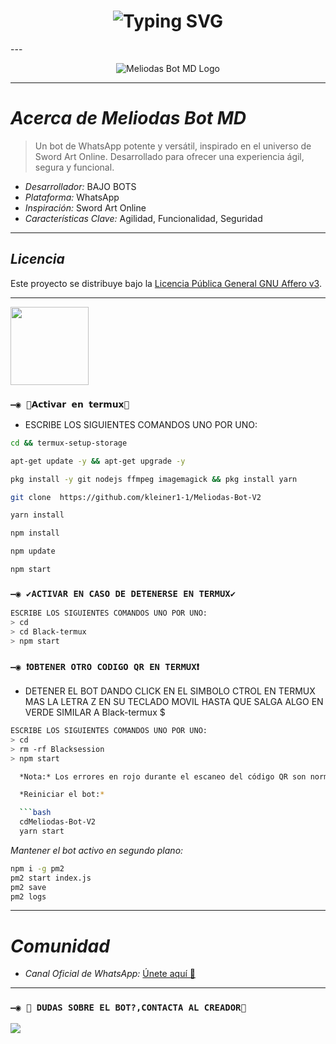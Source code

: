 <h1 align="center">
  <img src="https://readme-typing-svg.herokuapp.com?font=Fira+Code&size=40&pause=500&color=00F7FF&center=true&vCenter=true&width=500&lines=+¡HOLA+SOY+Meliodas-BOT!+" alt="Typing SVG">
</h1>
---

<p align="center">
  <img src="https://qu.ax/pjKoG.jpg" alt="Meliodas Bot MD Logo">
</p>

---

# *Acerca de Meliodas Bot MD*

> Un bot de WhatsApp potente y versátil, inspirado en el universo de Sword Art Online. Desarrollado para ofrecer una experiencia ágil, segura y funcional.

*   *Desarrollador:* BAJO BOTS 
*   *Plataforma:* WhatsApp
*   *Inspiración:* Sword Art Online
*   *Características Clave:* Agilidad, Funcionalidad, Seguridad

---

## *Licencia*

Este proyecto se distribuye bajo la [Licencia Pública General GNU Affero v3](./LICENSE).

---

<a
href="https://www.mediafire.com/file/3hsvi3xkpq3a64o/termux_118.a"><img src="https://qu.ax/finc.jpg" height="125px"></a>



### `—◉ 📍𝗔𝗰𝘁𝗶𝘃𝗮𝗿 𝗲𝗻 𝘁𝗲𝗿𝗺𝘂𝘅📍` 
- ESCRIBE LOS SIGUIENTES COMANDOS UNO POR UNO:
```bash
cd && termux-setup-storage
```

```bash
apt-get update -y && apt-get upgrade -y
```

```bash
pkg install -y git nodejs ffmpeg imagemagick && pkg install yarn 
```

```bash
git clone  https://github.com/kleiner1-1/Meliodas-Bot-V2
```

```bash
yarn install
```

```bash
npm install
```

```bash
npm update
```

```bash
npm start
```

### `—◉ ✔️ACTIVAR EN CASO DE DETENERSE EN TERMUX✔️`
```bash
ESCRIBE LOS SIGUIENTES COMANDOS UNO POR UNO:
> cd 
> cd Black-termux
> npm start
```

### `—◉ ❗OBTENER OTRO CODIGO QR EN TERMUX❗`
- DETENER EL BOT DANDO CLICK EN EL SIMBOLO CTROL EN TERMUX MAS LA LETRA Z EN SU TECLADO MOVIL HASTA QUE SALGA ALGO EN VERDE SIMILAR A Black-termux $  
```bash
ESCRIBE LOS SIGUIENTES COMANDOS UNO POR UNO:
> cd 
> rm -rf Blacksession
> npm start

  *Nota:* Los errores en rojo durante el escaneo del código QR son normales.

  *Reiniciar el bot:*

  ```bash
  cdMeliodas-Bot-V2
  yarn start
  ```

  *Mantener el bot activo en segundo plano:*

  ```bash
  npm i -g pm2
  pm2 start index.js
  pm2 save
  pm2 logs
  ```
</details>

---

# *Comunidad*

*   *Canal Oficial de WhatsApp:* [Únete aquí 👑](https://whatsapp.com/channel/0029Vb63Kf9KwqSQLOQOtk3N)

---



 ### `—◉ 💯 DUDAS SOBRE EL BOT?,CONTACTA AL CREADOR💯`
<a href="http://wa.me/573162402768" target="blank"><img src="https://img.shields.io/badge/Bajobots_CREADOR-25D366?style=for-the-badge&logo=whatsapp&logoColor=white" />

